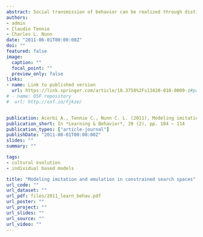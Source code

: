 ```yaml
---
abstract: Social transmission of behavior can be realized through distinct mechanisms. Research on primate social learning typically distinguishes two forms of information that a learner can extract from a demonstrator&#58; copying actions (defined as imitation) or copying only the consequential results (defined as emulation). We propose a decomposition of these learning mechanisms (plus pure individual learning) that incorporates the core idea that social learning can be represented as a search for an optimal behavior that is constrained by different kinds of information. We illustrate our approach with an individual-based model in which individuals solve tasks in abstract “spaces” that represent behavioral actions, results, and benefits of those results. Depending on the learning mechanisms at their disposal, individuals have differential access to the information conveyed in these spaces. We show how different classes of tasks may provide distinct advantages to individuals with different learning mechanisms and discuss how our approach contributes to current empirical and theoretical research on social learning and culture.
authors:
- admin
- Claudio Tennie
- Charles L. Nunn
date: "2011-06-01T00:00:00Z"
doi: ""
featured: false
image:
  caption: ""
  focal_point: ""
  preview_only: false
links:
- name: Link to published version
  url: https://link.springer.com/article/10.3758%2Fs13420-010-0009-z#page-1
# - name: OSF repository
#  url: http://osf.io/fjkze/


publication: Acerbi A., Tennie C., Nunn C. L. (2011), Modeling imitation and emulation in constrained search spaces, *Learning & Behavior*, 39 (2), pp. 104 – 114
publication_short: In *Learning & Behavior*, 39 (2), pp. 104 – 114
publication_types: ["article-journal"]
publishDate: "2011-06-01T00:00:00Z"
slides: ""
summary: ""

tags:
- cultural evolution
- individual based models

title: "Modeling imitation and emulation in constrained search spaces"
url_code: ""
url_dataset: ""
url_pdf: files/2011_learn_behav.pdf
url_poster: ""
url_project: ""
url_slides: ""
url_source: ""
url_video: ""
---
```

